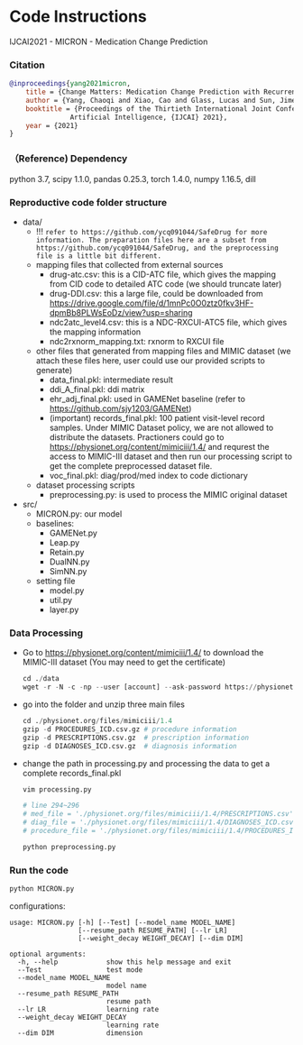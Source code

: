 # Code Instructions
IJCAI2021 - MICRON - Medication Change Prediction

### Citation
```bibtex
@inproceedings{yang2021micron,
    title = {Change Matters: Medication Change Prediction with Recurrent Residual Networks},
    author = {Yang, Chaoqi and Xiao, Cao and Glass, Lucas and Sun, Jimeng},
    booktitle = {Proceedings of the Thirtieth International Joint Conference on
               Artificial Intelligence, {IJCAI} 2021},
    year = {2021}
}
```
### （Reference) Dependency
python 3.7, scipy 1.1.0, pandas 0.25.3, torch 1.4.0, numpy 1.16.5, dill

### Reproductive code folder structure
- data/
    - !!! ``refer to https://github.com/ycq091044/SafeDrug for more information. The preparation files here are a subset from https://github.com/ycq091044/SafeDrug, and the preprocessing file is a little bit different.``
    - mapping files that collected from external sources
        - drug-atc.csv: this is a CID-ATC file, which gives the mapping from CID code to detailed ATC code (we should truncate later)
        - drug-DDI.csv: this a large file, could be downloaded from https://drive.google.com/file/d/1mnPc0O0ztz0fkv3HF-dpmBb8PLWsEoDz/view?usp=sharing
        - ndc2atc_level4.csv: this is a NDC-RXCUI-ATC5 file, which gives the mapping information
        - ndc2rxnorm_mapping.txt: rxnorm to RXCUI file
    - other files that generated from mapping files and MIMIC dataset (we attach these files here, user could use our provided scripts to generate)
        - data_final.pkl: intermediate result
        - ddi_A_final.pkl: ddi matrix
        - ehr_adj_final.pkl: used in GAMENet baseline (refer to https://github.com/sjy1203/GAMENet)
        - (important) records_final.pkl: 100 patient visit-level record samples. Under MIMIC Dataset policy, we are not allowed to distribute the datasets. Practioners could go to https://physionet.org/content/mimiciii/1.4/ and requrest the access to MIMIC-III dataset and then run our processing script to get the complete preprocessed dataset file.
        - voc_final.pkl: diag/prod/med index to code dictionary
    - dataset processing scripts
        - preprocessing.py: is used to process the MIMIC original dataset
- src/
    - MICRON.py: our model
    - baselines:
        - GAMENet.py
        - Leap.py
        - Retain.py
        - DualNN.py
		- SimNN.py
    - setting file
        - model.py
        - util.py
        - layer.py

### Data Processing

- Go to https://physionet.org/content/mimiciii/1.4/ to download the MIMIC-III dataset (You may need to get the certificate)

  ```python
  cd ./data
  wget -r -N -c -np --user [account] --ask-password https://physionet.org/files/mimiciii/1.4/
  ```

- go into the folder and unzip three main files

  ```python
  cd ./physionet.org/files/mimiciii/1.4
  gzip -d PROCEDURES_ICD.csv.gz # procedure information
  gzip -d PRESCRIPTIONS.csv.gz  # prescription information
  gzip -d DIAGNOSES_ICD.csv.gz  # diagnosis information
  ```

- change the path in processing.py and processing the data to get a complete records_final.pkl

  ```python
  vim processing.py
  
  # line 294~296
  # med_file = './physionet.org/files/mimiciii/1.4/PRESCRIPTIONS.csv'
  # diag_file = './physionet.org/files/mimiciii/1.4/DIAGNOSES_ICD.csv'
  # procedure_file = './physionet.org/files/mimiciii/1.4/PROCEDURES_ICD.csv'
  
  python preprocessing.py
  ```

### Run the code

```python
python MICRON.py
```

configurations:

```shell
usage: MICRON.py [-h] [--Test] [--model_name MODEL_NAME]
                 [--resume_path RESUME_PATH] [--lr LR]
                 [--weight_decay WEIGHT_DECAY] [--dim DIM]

optional arguments:
  -h, --help            show this help message and exit
  --Test                test mode
  --model_name MODEL_NAME
                        model name
  --resume_path RESUME_PATH
                        resume path
  --lr LR               learning rate
  --weight_decay WEIGHT_DECAY
                        learning rate
  --dim DIM             dimension
```

